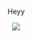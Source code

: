 <div align="center">
     <p size="20pt">Heyy</p>
<img align="center" src="https://i.pinimg.com/originals/39/b2/89/39b289eca8b58a99b29423a4078504fe.gif"/>
</div>
<!--
<h3 align="left">  
     I am a student in the IT area, with a great focus on the front end, and on design, always looking to improve my skills, learn new frameworks and technologies, currently I am focusing on React js and SASS. 
</h3>

<br/>

<a target="blank" href="https://www.linkedin.com/in/4lysson/" /> 
     <img margin="10px" width="40px" src="https://image.flaticon.com/icons/png/512/61/61109.png" /> 
     
</a>

<a target="blank" href="https://www.instagram.com/4lysson_a" /> 
     <img margin="10px" width="40px" src="https://www.flaticon.com/svg/vstatic/svg/87/87390.svg?token=exp=1611684295~hmac=74b1945e805010ec3cfee214439169c3" /> 
</a>

<br/>

<p align="left">
     <img src="https://github-readme-stats.vercel.app/api/top-langs/?username=4ly-a&layout=compact&theme=tokyonight"/>
    <br/> <br/>
</p>
-->
